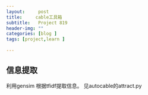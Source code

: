 ```yaml
---
layout:     post
title:     cable工具箱
subtitle:   Project 819
header-img: ""
categories: [blog ]
tags: [project,learn ]
 
---
```


## 信息提取
利用gensim 根据tfidf提取信息。
见autocable的attract.py
